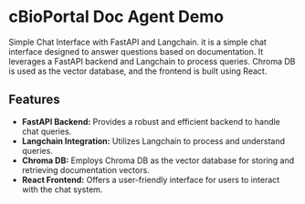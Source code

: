 # cBioPortal Doc Agent Demo
Simple Chat Interface with FastAPI and Langchain. it is a simple chat interface designed to answer questions based on documentation. It leverages a FastAPI backend and Langchain to process queries. Chroma DB is used as the vector database, and the frontend is built using React.

## Features
- **FastAPI Backend:** Provides a robust and efficient backend to handle chat queries.
- **Langchain Integration:** Utilizes Langchain to process and understand queries.
- **Chroma DB:** Employs Chroma DB as the vector database for storing and retrieving documentation vectors.
- **React Frontend:** Offers a user-friendly interface for users to interact with the chat system.
